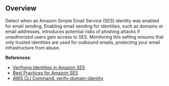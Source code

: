 ## Overview

Detect when an Amazon Simple Email Service (SES) identity was enabled for email sending. Enabling email sending for identities, such as domains or email addresses, introduces potential risks of phishing attacks if unauthorized users gain access to SES. Monitoring this setting ensures that only trusted identities are used for outbound emails, protecting your email infrastructure from abuse.

**References**:
- [Verifying Identities in Amazon SES](https://docs.aws.amazon.com/ses/latest/dg/creating-identities.html)
- [Best Practices for Amazon SES](https://docs.aws.amazon.com/ses/latest/dg/best-practices.html)
- [AWS CLI Command: verify-domain-identity](https://awscli.amazonaws.com/v2/documentation/api/latest/reference/ses/verify-domain-identity.html)
